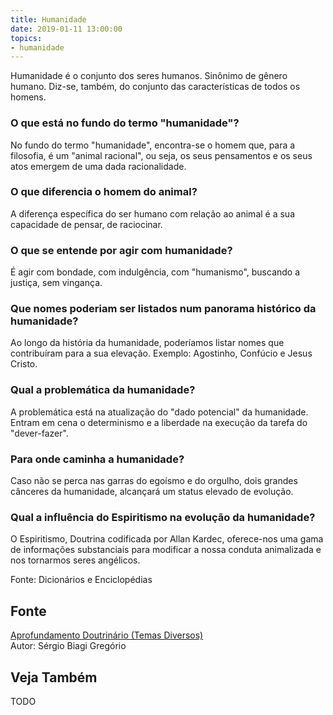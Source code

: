 ```yaml
---
title: Humanidade
date: 2019-01-11 13:00:00
topics: 
- humanidade
---
```


Humanidade é o conjunto dos seres humanos. Sinônimo de gênero
humano. Diz-se, também, do conjunto das características de todos os
homens.

### O que está no fundo do termo "humanidade"?
No fundo do termo "humanidade", encontra-se o homem que, para a
filosofia, é um "animal racional", ou seja, os seus pensamentos e os
seus atos emergem de uma dada racionalidade.

### O que diferencia o homem do animal?
A diferença específica do ser humano com relação ao animal é a sua
capacidade de pensar, de raciocinar.

### O que se entende por agir com humanidade?
É agir com bondade, com indulgência, com "humanismo", buscando a
justiça, sem vingança.

### Que nomes poderiam ser listados num panorama histórico da humanidade?
Ao longo da história da humanidade, poderíamos listar nomes que
contribuíram para a sua elevação. Exemplo: Agostinho, Confúcio e Jesus
Cristo.

### Qual a problemática da humanidade?
A problemática está na atualização do "dado potencial" da humanidade.
Entram em cena o determinismo e a liberdade na execução da tarefa do
"dever-fazer".

### Para onde caminha a humanidade?
Caso não se perca nas garras do egoísmo e do orgulho, dois grandes
cânceres da humanidade, alcançará um status elevado de evolução.

### Qual a influência do Espiritismo na evolução da humanidade?
O Espiritismo, Doutrina codificada por Allan Kardec, oferece-nos uma
gama de informações substanciais para modificar a nossa conduta
animalizada e nos tornarmos seres angélicos.

Fonte: Dicionários e Enciclopédias

## Fonte
[Aprofundamento Doutrinário (Temas Diversos)](https://sites.google.com/view/aprofundamentodoutrinario/humanidade)  
Autor: Sérgio Biagi Gregório

## Veja Também
TODO


